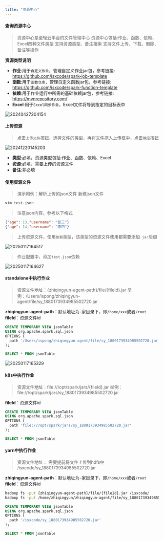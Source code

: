 ```yaml
---
title: "资源中心"
---
```


#### 查询资源中心

> 资源中心是至轻云平台的文件管理中心
> 资源中心包括:作业、函数、依赖、Excel四种文件类型
> 支持资源类型、备注搜索
> 支持文件上传、下载、删除、备注等操作

**资源类型说明**

- **作业**:用于`自定义作业`，管理自定义作业jar包，参考链接: https://github.com/isxcode/spark-job-template 
- **函数**:用于`函数仓库`，管理自定义函数jar包，参考链接: https://github.com/isxcode/spark-function-template 
- **依赖**:用于作业运行中所需的基础依赖jar包，参考链接: https://mvnrepository.com/ 
- **Excel**:用于`Excel同步作业`，Excel文件将导到指定的目标表中

![20240427204154](https://img.isxcode.com/picgo/20240427204154.png)

#### 上传资源

> 点击`上传文件`按钮，选择文件的类型，再将文件拖入上传框中，点击`确定`按钮

![20241220145203](https://img.isxcode.com/picgo/20241220145203.png)

- **类型**:必填，资源类型包括:作业、函数、依赖、Excel  
- **资源**:必填，需要上传的资源文件
- **备注**:非必填 

#### 使用资源文件

> 演示用例：解析上传的json文件
> 新建json文件

```bash
vim test.json
```

> 注意json内容，参考以下格式

```json
{"age": 13,"username": "张三"}
{"age": 14,"username": "李四"}
```

> 上传资源文件，使用`依赖`类型，该类型的资源文件使用都需要添加`.jar`后缀

![20250117164517](https://img.isxcode.com/picgo/20250117164517.png)

> 作业配置中，添加`test.json`依赖

![20250117164627](https://img.isxcode.com/picgo/20250117164627.png)

#### standalone中执行作业

> 资源文件地址：{zhiqingyun-agent-path}/file/{fileId}.jar
> 举例：/Users/ispong/zhiqingyun-agent/file/sy_1880173934985502720.jar      

**zhiqingyun-agent-path**：默认地址为`~`家目录下，即`/home/xxx`或者`/root`  
**fileId**：资源文件id

```sql
CREATE TEMPORARY VIEW jsonTable
USING org.apache.spark.sql.json
OPTIONS (
  path '/Users/ispong/zhiqingyun-agent/file/sy_1880173934985502720.jar'
);

SELECT * FROM jsonTable
```

![20250117165329](https://img.isxcode.com/picgo/20250117165329.png)

#### k8s中执行作业

> 资源文件地址：file:///opt/spark/jars/{fileId}.jar
> 举例：file:///opt/spark/jars/sy_1880173934985502720.jar  

**fileId**：资源文件id  

```sql
CREATE TEMPORARY VIEW jsonTable
USING org.apache.spark.sql.json
OPTIONS (
  path 'file:///opt/spark/jars/sy_1880173934985502720.jar'
);

SELECT * FROM jsonTable
```

#### yarn中执行作业

> 资源文件地址：
> 需要提前将文件上传到hdfs中
> /isxcode/sy_1880173934985502720.jar  

**zhiqingyun-agent-path**：默认地址为`~`家目录下，即`/home/xxx`或者`/root`   
**fileId**：资源文件id  

```bash
hadoop fs -put {zhiqingyun-agent-path}/file/{fileId}.jar /isxcode/
hadoop fs -put /home/zhiqingyun/zhiqingyun-agent/file/sy_1880173934985502720.jar /isxcode/
```

```sql
CREATE TEMPORARY VIEW jsonTable
USING org.apache.spark.sql.json
OPTIONS (
  path '/isxcode/sy_1880173934985502720.jar'
);

SELECT * FROM jsonTable
```